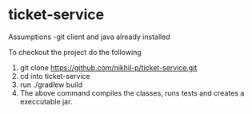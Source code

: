 # ticket-service
Assumptions
-git client and java already installed


To checkout the project do the following
1. git clone https://github.com/nikhil-p/ticket-service.git
2. cd into ticket-service
3. run ./gradlew build
4. The above command compiles the classes, runs tests and creates a execcutable jar.

